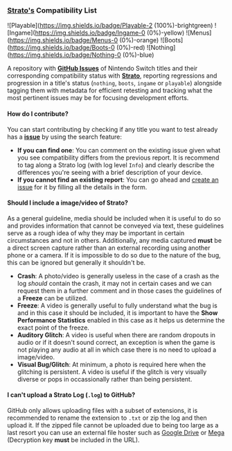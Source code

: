 ### [Strato's](https://github.com/strato-emu/strato) Compatibility List

![Playable](https://img.shields.io/badge/Playable-2 (100%)-brightgreen)
![Ingame](https://img.shields.io/badge/Ingame-0 (0%)-yellow)
![Menus](https://img.shields.io/badge/Menus-0 (0%)-orange)
![Boots](https://img.shields.io/badge/Boots-0 (0%)-red)
![Nothing](https://img.shields.io/badge/Nothing-0 (0%)-blue)

A repository with [**GitHub Issues**](https://github.com/strato-emu/compat-list/issues) of Nintendo Switch titles and their corresponding compatibility status with <a href="https://github.com/strato-emu/strato"><b>Strato</b></a>, reporting regressions and progression in a title's status (`nothing`, `boots`, `ingame` or `playable`) alongside tagging them with metadata for efficient retesting and tracking what the most pertinent issues may be for focusing development efforts.

#### How do I contribute?
You can start contributing by checking if any title you want to test already has a [**issue**](https://github.com/strato-emu/compatibility-list/issues) by using the search feature: 
* **If you can find one**: You can comment on the existing issue given what you see compatibility differs from the previous report. It is recommend to tag along a Strato log (with log level `Info`) and clearly describe the differences you're seeing with a brief description of your device. 
* **If you cannot find an existing report**: You can go ahead and [create an issue](https://github.com/strato-emu/compatibility-list/issues/new/choose) for it by filling all the details in the form.

#### Should I include a image/video of Strato?
As a general guideline, media should be included when it is useful to do so and provides information that cannot be conveyed via text, these guidelines serve as a rough idea of why they may be important in certain circumstances and not in others. Additionally, any media captured **must** be a direct screen capture rather than an external recording using another phone or a camera. If it is impossible to do so due to the nature of the bug, this can be ignored but generally it shouldn't be.
* **Crash**: A photo/video is generally useless in the case of a crash as the log *should* contain the crash, it may not in certain cases and we can request them in a further comment and in those cases the guidelines of a **Freeze** can be utilized.
* **Freeze**: A video is generally useful to fully understand what the bug is and in this case it should be included, it is important to have the **Show Performance Statistics** enabled in this case as it helps us determine the exact point of the freeze.
* **Auditory Glitch**: A video is useful when there are random dropouts in audio or if it doesn't sound correct, an exception is when the game is not playing any audio at all in which case there is no need to upload a image/video.
* **Visual Bug/Glitch**: At minimum, a photo is required here when the glitching is persistent. A video is useful if the glitch is very visually diverse or pops in occassionally rather than being persistent.

#### I can't upload a Strato Log (`.log`) to GitHub?
GitHub only allows uploading files with a subset of extensions, it is recommended to rename the extension to `.txt` or zip the log and then upload it. If the zipped file cannot be uploaded due to being too large as a last resort you can use an external file hoster such as [Google Drive](https://drive.google.com/) or [Mega](https://mega.nz/) (Decryption key **must** be included in the URL).
